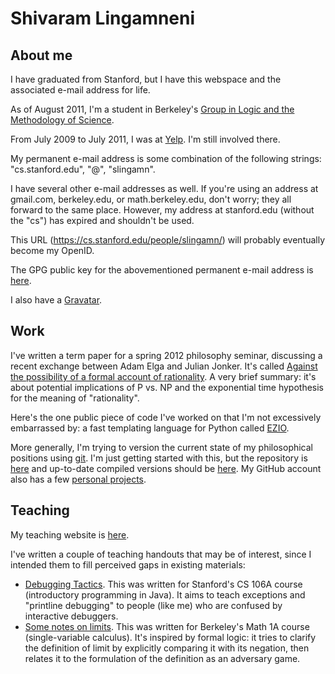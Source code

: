 Shivaram Lingamneni
===================

About me
--------

I have graduated from Stanford, but I have this webspace and the associated e-mail address for life.

As of August 2011, I'm a student in Berkeley's [Group in Logic and the Methodology of Science](http://logic.berkeley.edu).

From July 2009 to July 2011, I was at [Yelp](http://www.yelp.com). I'm still involved there.

My permanent e-mail address is some combination of the following strings: "cs.stanford.edu", "@", "slingamn".

I have several other e-mail addresses as well. If you're using an address at gmail.com, berkeley.edu, or math.berkeley.edu, don't worry; they all forward to the same place. However, my address at stanford.edu (without the "cs") has expired and shouldn't be used.

This URL (<https://cs.stanford.edu/people/slingamn/>) will probably eventually become my OpenID.

The GPG public key for the abovementioned permanent e-mail address is [here](https://cs.stanford.edu/people/slingamn/publickey.txt).

I also have a [Gravatar](http://gravatar.com/slingamn).

Work
----

I've written a term paper for a spring 2012 philosophy seminar, discussing a recent exchange between Adam Elga and Julian Jonker. It's called [Against the possibility of a formal account of rationality](philosophy/against_rationality/against_rationality.pdf). A very brief summary: it's about potential implications of P vs. NP and the exponential time hypothesis for the meaning of "rationality".

Here's the one public piece of code I've worked on that I'm not excessively embarrassed by: a fast templating language for Python called [EZIO](http://github.com/Yelp/ezio/).

More generally, I'm trying to version the current state of my philosophical positions using [git](http://git-scm.com/). I'm just getting started with this, but the repository is [here](https://github.com/slingamn/philosophy) and up-to-date compiled versions should be [here](philosophy/). My GitHub account also has a few [personal projects](https://github.com/slingamn).

Teaching
--------

My teaching website is [here](http://math.berkeley.edu/~slingamn/).

I've written a couple of teaching handouts that may be of interest, since I intended them to fill perceived gaps in existing materials:

* [Debugging Tactics](36-debugging-tactics.pdf). This was written for Stanford's CS 106A course (introductory programming in Java). It aims to teach exceptions and "printline debugging" to people (like me) who are confused by interactive debuggers.
* [Some notes on limits](limits.pdf). This was written for Berkeley's Math 1A course (single-variable calculus). It's inspired by formal logic: it tries to clarify the definition of limit by explicitly comparing it with its negation, then relates it to the formulation of the definition as an adversary game.
